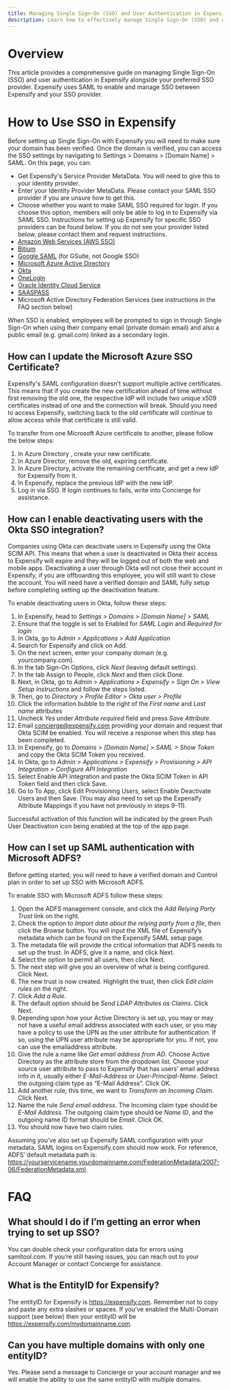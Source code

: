 ```yaml
---
title: Managing Single Sign-On (SSO) and User Authentication in Expensify
description: Learn how to effectively manage Single Sign-On (SSO) and user authentication in Expensify alongside your preferred SSO provider. Our comprehensive guide covers SSO setup, domain verification, and specific instructions for popular providers like AWS, Okta, and Microsoft Azure. Streamline user access and enhance security with Expensify's SAML-based SSO integration.
---
```

# Overview
This article provides a comprehensive guide on managing Single Sign-On (SSO) and user authentication in Expensify alongside your preferred SSO provider. Expensify uses SAML to enable and manage SSO between Expensify and your SSO provider. 

# How to Use SSO in Expensify
Before setting up Single Sign-On with Expensify you will need to make sure your domain has been verified. Once the domain is verified, you can access the SSO settings by navigating to Settings > Domains > [Domain Name] > SAML. 
On this page, you can: 
- Get Expensify's Service Provider MetaData. You will need to give this to your identity provider. 
- Enter your Identity Provider MetaData. Please contact your SAML SSO provider if you are unsure how to get this. 
- Choose whether you want to make SAML SSO required for login. If you choose this option, members will only be able to log in to Expensify via SAML SSO.
Instructions for setting up Expensify for specific SSO providers can be found below. If you do not see your provider listed below, please contact them and request instructions.
- [Amazon Web Services (AWS SSO)](https://static.global.sso.amazonaws.com/app-202a715cb67cddd9/instructions/index.htm)
- [Bitium](https://support.bitium.com/administration/saml-expensify/)
- [Google SAML](https://support.google.com/a/answer/7371682) (for GSuite, not Google SSO)
- [Microsoft Azure Active Directory](https://azure.microsoft.com/en-us/documentation/articles/active-directory-saas-expensify-tutorial/)
- [Okta](https://saml-doc.okta.com/SAML_Docs/How-to-Configure-SAML-2.0-for-Expensify.html)
- [OneLogin](https://onelogin.service-now.com/support?id=kb_article&sys_id=e44c9e52db187410fe39dde7489619ba)
- [Oracle Identity Cloud Service](https://docs.oracle.com/en/cloud/paas/identity-cloud/idcsc/expensify.html#Expensify)
- [SAASPASS](https://saaspass.com/saaspass/expensify-two-factor-authentication-2fa-single-sign-on-sso-saml.html)
- Microsoft Active Directory Federation Services (see instructions in the FAQ section below)

When SSO is enabled, employees will be prompted to sign in through Single Sign-On when using their company email (private domain email) and also a public email (e.g. gmail.com) linked as a secondary login.

## How can I update the Microsoft Azure SSO Certificate?
Expensify's SAML configuration doesn't support multiple active certificates. This means that if you create the new certification ahead of time without first removing the old one, the respective IdP will include two unique x509 certificates instead of one and the connection will break. Should you need to access Expensify, switching back to the old certificate will continue to allow access while that certificate is still valid.

To transfer from one Microsoft Azure certificate to another, please follow the below steps:
1. In Azure Directory , create your new certificate.
2. In Azure Director, remove the old, expiring certificate.
3. In Azure Directory, activate the remaining certificate, and get a new IdP for Expensify from it.
4. In Expensify, replace the previous IdP with the new IdP.
5. Log in via SSO. If login continues to fails, write into Concierge for assistance.

## How can I enable deactivating users with the Okta SSO integration?
Companies using Okta can deactivate users in Expensify using the Okta SCIM API. This means that when a user is deactivated in Okta their access to Expensify will expire and they will be logged out of both the web and mobile apps. Deactivating a user through Okta will not close their account in Expensify, if you are offboarding this employee, you will still want to close the account. You will need have a verified domain and SAML fully setup before completing setting up the deactivation feature.

To enable deactivating users in Okta, follow these steps:
1. In Expensify, head to *Settings > Domains > _[Domain Name]_ > SAML*
2. Ensure that the toggle is set to Enabled for *SAML Login* and *Required for login*
3. In Okta, go to *Admin > Applications > Add Application*
4. Search for Expensify and click on Add.
5. On the next screen, enter your company domain (e.g. yourcompany.com).
6. In the tab Sign-On Options, click *Next* (leaving default settings).
7. In the tab Assign to People, click *Next* and then click Done.
8. Next, in Okta, go to *Admin > Applications > Expensify > Sign On > View Setup Instructions* and follow the steps listed.
9. Then, go to *Directory > Profile Editor > Okta user > Profile*
10. Click the information bubble to the right of the *First name* and *Last name* attributes
11. Uncheck *Yes* under *Attribute required* field and press *Save Attribute*.
12. Email concierge@expensify.com providing your domain and request that Okta SCIM be enabled. You will receive a response when this step has been completed.
13. In Expensify, go to *Domains > _[Domain Name]_ > SAML > Show Token* and copy the Okta SCIM Token you received.
14. In Okta, go to *Admin > Applications > Expensify > Provisioning > API Integration >  Configure API Integration*
15. Select Enable API Integration and paste the Okta SCIM Token in API Token field and then click Save.
15. Go to To App, click Edit Provisioning Users, select Enable Deactivate Users and then Save. (You may also need to set up the Expensify Attribute Mappings if you have not previously in steps 9-11).

Successful activation of this function will be indicated by the green Push User Deactivation icon being enabled at the top of the app page.

## How can I set up SAML authentication with Microsoft ADFS?
Before getting started, you will need to have a verified domain and Control plan in order to set up SSO with Microsoft ADFS.

To enable SSO with Microsoft ADFS follow these steps:
1. Open the ADFS management console, and click the *Add Relying Party Trust* link on the right.
2. Check the option to *Import data about the relying party from a file*, then click the *Browse* button. You will input the XML file of Expensify’s metadata which can be found on the Expensify SAML setup page.
3. The metadata file will provide the critical information that ADFS needs to set up the trust. In ADFS, give it a name, and click Next.
4. Select the option to permit all users, then click Next.
5. The next step will give you an overview of what is being configured. Click Next.
6. The new trust is now created. Highlight the trust, then click *Edit claim rules* on the right.
7. Click *Add a Rule*.
8. The default option should be *Send LDAP Attributes as Claims*. Click Next. 
9. Depending upon how your Active Directory is set up, you may or may not have a useful email address associated with each user, or you may have a policy to use the UPN as the user attribute for authentication. If so, using the UPN user attribute may be appropriate for you. If not, you can use the emailaddress attribute.
10. Give the rule a name like *Get email address from AD*. Choose Active Directory as the attribute store from the dropdown list. Choose your source user attribute to pass to Expensify that has users’ email address info in it, usually either *E-Mail-Address* or *User-Principal-Name*. Select the outgoing claim type as “E-Mail Address”. Click OK. 
11. Add another rule; this time, we want to *Transform an Incoming Claim*. Click Next. 
12. Name the rule *Send email address*. The Incoming claim type should be *E-Mail Address*. The outgoing claim type should be *Name ID*, and the outgoing name ID format should be *Email*. Click OK.
13. You should now have two claim rules.

Assuming you’ve also set up Expensify SAML configuration with your metadata, SAML logins on Expensify.com should now work. For reference, ADFS’ default metadata path is: https://yourservicename.yourdomainname.com/FederationMetadata/2007-06/FederationMetadata.xml.

# FAQ
## What should I do if I’m getting an error when trying to set up SSO? 
You can double check your configuration data for errors using samltool.com. If you’re still having issues, you can reach out to your Account Manager or contact Concierge for assistance.

## What is the EntityID for Expensify? 
The entityID for Expensify is https://expensify.com. Remember not to copy and paste any extra slashes or spaces. If you've enabled the Multi-Domain support (see below) then your entityID will be https://expensify.com/mydomainname.com.

## Can you have multiple domains with only one entityID?
Yes. Please send a message to Concierge or your account manager and we will enable the ability to use the same entityID with multiple domains.

